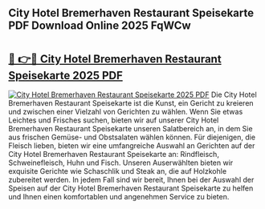 ## City Hotel Bremerhaven Restaurant Speisekarte PDF Download Online 2025 FqWCw

# <h2><a href="http://gcb0e6j.nevu.top/?p=City+Hotel+Bremerhaven+Restaurant+Speisekarte">🔗 👉🔴 City Hotel Bremerhaven Restaurant Speisekarte 2025 PDF</a></h2>

[![City Hotel Bremerhaven Restaurant Speisekarte 2025 PDF](https://i.imgur.com/dBaPXMq.png)](http://gcb0e6j.nevu.top/?p=City+Hotel+Bremerhaven+Restaurant+Speisekarte)
Die City Hotel Bremerhaven Restaurant Speisekarte ist die Kunst, ein Gericht zu kreieren und zwischen einer Vielzahl von Gerichten zu wählen. Wenn Sie etwas Leichtes und Frisches suchen, bieten wir auf unserer City Hotel Bremerhaven Restaurant Speisekarte unseren Salatbereich an, in dem Sie aus frischen Gemüse- und Obstsalaten wählen können. Für diejenigen, die Fleisch lieben, bieten wir eine umfangreiche Auswahl an Gerichten auf der City Hotel Bremerhaven Restaurant Speisekarte an: Rindfleisch, Schweinefleisch, Huhn und Fisch. Unseren Auserwählten bieten wir exquisite Gerichte wie Schaschlik und Steak an, die auf Holzkohle zubereitet werden. In jedem Fall sind wir bereit, Ihnen bei der Auswahl der Speisen auf der City Hotel Bremerhaven Restaurant Speisekarte zu helfen und Ihnen einen komfortablen und angenehmen Service zu bieten.
